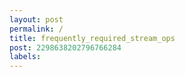 ```yaml
---
layout: post
permalink: /
title: frequently_required_stream_ops
post: 2298638202796766284
labels:
---
```

